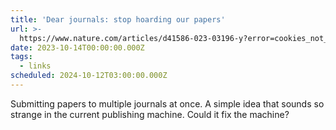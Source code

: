 ```yaml
---
title: 'Dear journals: stop hoarding our papers'
url: >-
  https://www.nature.com/articles/d41586-023-03196-y?error=cookies_not_supported&code=7aa8635c-ce21-4fc4-aa1d-7895b099efe5
date: 2023-10-14T00:00:00.000Z
tags:
  - links
scheduled: 2024-10-12T03:00:00.000Z
---
```


Submitting papers to multiple journals at once. A simple idea that sounds so strange in the current publishing machine. Could it fix the machine?
